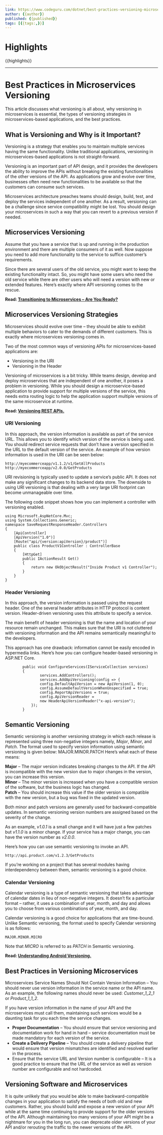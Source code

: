 ```yaml
---
link: https://www.codeguru.com/dotnet/best-practices-versioning-microservices/
author: {{author}}
published: {{published}}
tags: [{{tags:,}}]
---
```

# Highlights
{{highlights}}

---
# Best Practices in Microservices Versioning
This article discusses what versioning is all about, why versioning in microservices is essential, the types of versioning strategies in microservices-based applications, and the best practices.

## What is Versioning and Why is it Important?

Versioning is a strategy that enables you to maintain multiple services having the same functionality. Unlike traditional applications, versioning in microservices-based applications is not straight-forward.

Versioning is an important part of API design, and it provides the developers the ability to improve the APIs without breaking the existing functionalities of the other versions of the API. As applications grow and evolve over time, businesses often need new functionalities to be available so that the customers can consume such services.

Microservices architecture preaches teams should design, build, test, and deploy the services independent of one another. As a result, versioning can be a challenge since service compatibility might be lost. You should design your microservices in such a way that you can revert to a previous version if needed.

## Microservices Versioning

Assume that you have a service that is up and running in the production environment and there are multiple consumers of it as well. Now suppose you need to add more functionality to the service to suffice customer’s requirements.

Since there are several users of the old service, you might want to keep the existing functionality intact. So, you might have some users who need the old service while there are other users who will need a version with new or extended features. Here’s exactly where API versioning comes to the rescue.

**Read: [Transitioning to Microservices – Are You Ready?](https://www.developer.com/design/transition-to-microservices/)**

## Microservices Versioning Strategies

Microservices should evolve over time – they should be able to exhibit multiple behaviors to cater to the demands of different customers. This is exactly where microservices versioning comes in.

Two of the most common ways of versioning APIs for microservices-based applications are:

-   Versioning in the URI
-   Versioning in the Header

Versioning of microservices is a bit tricky. While teams design, develop and deploy microservices that are independent of one another, it poses a problem in versioning. While you should design a microservice-based application to provide support for multiple versions of the service, this needs extra routing logic to help the application support multiple versions of the same microservice at runtime.

**Read: [Versioning REST APIs.](https://www.developer.com/java/version-rest-api/)**

### URI Versioning

In this approach, the version information is available as part of the service URL. This allows you to identify which version of the service is being used. You should redirect service requests that don’t have a version specified in the URL to the default version of the service. An example of how version information is used in the URI can be seen below:

```
http://myecommerceapp/v1.1.2/v1/GetAllProducts
http://myecommerceapp/v2.0.0/GetProducts 

```

URI revisioning is typically used to update a service’s public API. It does not make any significant changes to its backend data store. The downside to using URI versioning is that dealing with a very large URI footprint can become unmanageable over time.

The following code snippet shows how you can implement a controller with versioning enabled.

```
using Microsoft.AspNetCore.Mvc;
using System.Collections.Generic;
namespace SaveRequestResponseHeader.Controllers
{
    [ApiController] 
    [ApiVersion("1.0")] 
    [Route("api/{version:apiVersion}/product")] 
    public class ProductV1Controller : ControllerBase 
    {
        [HttpGet] 
        public IActionResult Get() 
        { 
            return new OkObjectResult("Inside Product v1 Controller"); 
        } 
    }
}

```

### Header Versioning

In this approach, the version information is passed using the request header. One of the several header attributes in HTTP protocol is content version. Header-driven versioning uses this attribute to specify a service.

The main benefit of header versioning is that the name and location of your resource remain unchanged. This makes sure that the URI is not cluttered with versioning information and the API remains semantically meaningful to the developers.

This approach has one drawback: information cannot be easily encoded in hypermedia links. Here’s how you can configure header-based versioning in ASP.NET Core.

```
        public void ConfigureServices(IServiceCollection services)
        {
                services.AddControllers();
                services.AddApiVersioning(config => {
                config.DefaultApiVersion = new ApiVersion(1, 0); 
                config.AssumeDefaultVersionWhenUnspecified = true; 
                config.ReportApiVersions = true; 
                config.ApiVersionReader = 
                new HeaderApiVersionReader("x-api-version");
            });
        }

```

## Semantic Versioning

Semantic versioning is another versioning strategy in which each release is represented using three non-negative integers namely, _Major_, _Minor_, and _Patch_. The format used to specify version information using semantic versioning is given below: MAJOR.MINOR.PATCH Here’s what each of these means:

**Major** – The major version indicates breaking changes to the API. If the API is incompatible with the new version due to major changes in the version, you can increase this version.  
**Minor** – The minor version is increased when you have a compatible version of the software, but the business logic has changed.  
**Patch** – You should increase this value if the older version is compatible with the new version, but a bug was fixed in the updated version.

Both minor and patch versions are generally used for backward-compatible updates. In semantic versioning version numbers are assigned based on the severity of the change.

As an example, _v1.0.1_ is a small change and it will have just a few patches but _v1.1.0_ is a minor change. If your service has a major change, you can have the version number as _v2.0.0_.

Here’s how you can use semantic versioning to invoke an API.

```
http://api.product.com/v1.2.3/GetProducts 

```

If you’re working on a project that has several modules having interdependency between them, semantic versioning is a good choice.

### Calendar Versioning

Calendar versioning is a type of semantic versioning that takes advantage of calendar dates in lieu of non-negative integers. It doesn’t fix a particular format – rather, it uses a combination of year, month, and day and allows you to choose from various combinations of year, month, and day.

Calendar versioning is a good choice for applications that are time-bound. Unlike Semantic versioning, the format used to specify Calendar versioning is as follows:

```
MAJOR.MINOR.MICRO 

```

Note that _MICRO_ is referred to as _PATCH_ in Semantic versioning.

**Read: [Understanding Android Versioning.](https://www.developer.com/mobile/android/understanding-android-versioning/)**

## Best Practices in Versioning Microservices

Microservices Service Names Should Not Contain Version Information – You should never use version information in the service name or the API name. As an example, the following names should never be used: _Customer\_1\_2\_1_ or _Product\_1\_1\_2_.

If you have version information in the name of your API and the microservices must call them, maintaining such services would be a daunting task for you each time the service changes.

-   **Proper Documentation** – You should ensure that service versioning and documentation work for hand in hand – service documentation must be made mandatory for each version of the service.
-   **Create a Delivery Pipeline** – You should create a delivery pipeline that would ensure that version mismatches are identified and resolved earlier in the process.
-   Ensure that the service URL and Version number is configurable – It is a good practice to ensure that the URL of the service as well as version number are configurable and not hardcoded.

## Versioning Software and Microservices

It is quite unlikely that you would be able to make backward-compatible changes in your application to satisfy the needs of both old and new customers. Rather, you should build and expose a new version of your API while at the same time continuing to provide support for the older versions of the API. Although maintaining too many versions of your API might be a nightmare for you in the long run, you can deprecate older versions of your API and/or rerouting the traffic to the newer versions of the API.